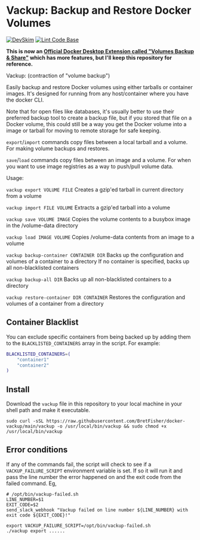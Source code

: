 # Vackup: Backup and Restore Docker Volumes

[![DevSkim](https://github.com/Ryahn/docker-vackup/actions/workflows/devskim.yml/badge.svg)](https://github.com/Ryahn/docker-vackup/actions/workflows/devskim.yml) [![Lint Code Base](https://github.com/Ryahn/docker-vackup/actions/workflows/super-linter.yml/badge.svg)](https://github.com/Ryahn/docker-vackup/actions/workflows/super-linter.yml)

**This is now an [Official Docker Desktop Extension called "Volumes Backup & Share"](https://hub.docker.com/extensions/docker/volumes-backup-extension) which has more features, but I'll keep this repository for reference.**


Vackup: (contraction of "volume backup")

Easily backup and restore Docker volumes using either tarballs or container images.
It's designed for running from any host/container where you have the docker CLI.

Note that for open files like databases,
it's usually better to use their preferred backup tool to create a backup file,
but if you stored that file on a Docker volume,
this could still be a way you get the Docker volume into a image or tarball
for moving to remote storage for safe keeping.

`export`/`import` commands copy files between a local tarball and a volume.
For making volume backups and restores.

`save`/`load` commands copy files between an image and a volume.
For when you want to use image registries as a way to push/pull volume data.

Usage:

`vackup export VOLUME FILE`
  Creates a gzip'ed tarball in current directory from a volume

`vackup import FILE VOLUME`
  Extracts a gzip'ed tarball into a volume

`vackup save VOLUME IMAGE`
  Copies the volume contents to a busybox image in the /volume-data directory

`vackup load IMAGE VOLUME`
  Copies /volume-data contents from an image to a volume

`vackup backup-container CONTAINER DIR`
  Backs up the configuration and volumes of a container to a directory
  If no container is specified, backs up all non-blacklisted containers

`vackup backup-all DIR`
  Backs up all non-blacklisted containers to a directory

`vackup restore-container DIR CONTAINER`
  Restores the configuration and volumes of a container from a directory

## Container Blacklist

You can exclude specific containers from being backed up by adding them to the `BLACKLISTED_CONTAINERS` array in the script. For example:

```bash
BLACKLISTED_CONTAINERS=(
    "container1"
    "container2"
)
```

## Install

Download the `vackup` file in this repository to your local machine in your shell path and make it executable.

```shell
sudo curl -sSL https://raw.githubusercontent.com/BretFisher/docker-vackup/main/vackup -o /usr/local/bin/vackup && sudo chmod +x /usr/local/bin/vackup
```

## Error conditions

If any of the commands fail, the script will check to see if a `VACKUP_FAILURE_SCRIPT`
environment variable is set.  If so it will run it and pass the line number the error
happened on and the exit code from the failed command.  Eg,

```shell
# /opt/bin/vackup-failed.sh
LINE_NUMBER=$1
EXIT_CODE=$2
send_slack_webhook "Vackup failed on line number ${LINE_NUMBER} with exit code ${EXIT_CODE}!"
```

```shell
export VACKUP_FAILURE_SCRIPT=/opt/bin/vackup-failed.sh
./vackup export ......
```
